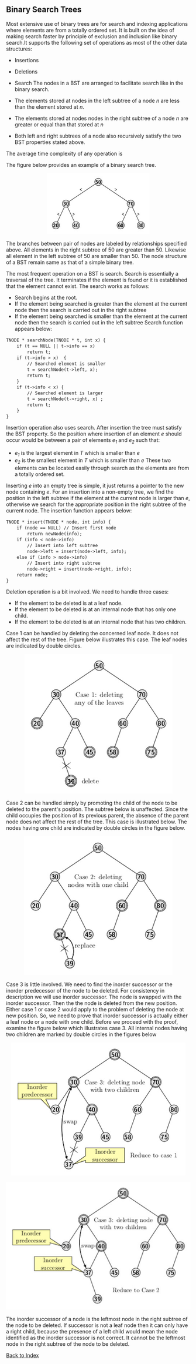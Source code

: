 ## Binary Search Trees

Most extensive use of binary trees are for search and indexing applications where elements are from a totally ordered set. It is built on the idea of 
making search faster by principle of exclusion and inclusion like binary search.It supports the following set of operations as most of the other data
structures:
- Insertions
- Deletions
- Search
The nodes in a BST are arranged to facilitate search like in the binary search.

- The elements stored at nodes in the left subtree of a node <i>n</i> are less than the element stored at <i>n</i>.
- The elements stored at nodes nodes in the right subtree of a node <i>n</i> are greater or equal than that stored at <i>n</i>
- Both left and right subtrees of a node also recursively satisfy the two BST properties stated above.

The average time complexity of any operation is 

The figure below provides an example of a binary search tree.
<p align="center">
<img src="../images/bst_tree.jpg">
</p>
The branches between pair of nodes are labeled by relationships specified above. All elements in the right subtree of 50 are greater than 50. 
Likewise all element in the left subtree of 50 are smaller than 50. 
The node structure of a BST remain same as that of a simple binary tree.

The most frequent operation on a BST is search. Search is essentially a traversal of the tree. It terminates if the element is found or it is 
established that the element cannot exist. The search works as follows:
- Search begins at the root.
- If the element being searched is greater than the element at the current node then the search is carried out in the right subtree 
- If the element being searched is smaller than the element at the current node then the search is carried out in the left subtree 
Search function appears below:
```
TNODE * searchNode(TNODE * t, int x) { 
    if (t == NULL || t->info == x) 
        return t;
    if (t->info > x)  {
        // Searched element is smaller 
        t = searchNode(t->left, x);
        return t;
    }
    if (t->info < x) { 
        // Searched element is larger
        t = searchNode(t->right, x) ;
        return t;
    }
}
```

Insertion operation also uses search. After insertion the tree must satisfy the BST property. So the position where insertion of an element <i>e</i> should
occur would be between a pair of elements <i>e<sub>1</sub></i> and <i>e<sub>2</sub></i> such that:  
- <i>e<sub>1</sub></i>  is the largest element in <i>T</i> which is smaller than <i>e</i>
- <i>e<sub>2</sub></i>  is the smallest element in <i>T</i> which is smaller than <i>e</i>
These two elements can be located easily through search as the elements are from a totally ordered set.

Inserting <i>e</i> into an empty tree is simple, it just returns a pointer to the new node containing <i>e</i>. For an insertion into a non-empty tree, 
we find the position in the left subtree if the element at the current node is larger than <i>e</i>, otherwise we search for the appropriate position in the
right subtree of the current node. The insertion function appears below:
```
TNODE * insert(TNODE * node, int info) {
    if (node == NULL) // Insert first node
        return newNode(info); 
    if (info < node->info)
        // Insert into left subtree
        node->left = insert(node->left, info); 
    else if (info > node->info)
        // Insert into right subtree
        node->right = insert(node->right, info);
    return node; 
}
```

Deletion operation is a bit involved. We need to handle three cases:

- If the element to be deleted is at a leaf node.
- If the element to be deleted is at an internal node that has only one child. 
- If the element to be deleted is at an internal node that has two children. 

Case 1 can be handled by deleting the concerned leaf node. It does not affect the rest of the tree. Figure below illustrates this case. The leaf nodes are indicated by double circles. 
<p align="center">
<img src="../images/bstCase1delete.jpg">
</p>

Case 2 can be handled simply by promoting the child of the node to be deleted to the parent's position. The subtree below is unaffected. 
Since the child occupies the position of its previous parent, the absence of the parent node does not affect the rest of the tree. This case is illustrated
below. The nodes having one child are indicated by double circles in the figure below.
<p align="center">
<img src="../images/bstCase2delete.jpg">
</p>

Case 3 is little involved. We need to find the inorder successor or the inorder predecessor of the node to be deleted. For consistency in description we will
use inorder successor. The node is swapped with the inorder successor. Then the 
the node is deleted from the new position. Either case 1 or case 2 would apply to the problem of deleting the node at new position. So, we need to prove that
inorder successor is actually either a leaf node or a node with one child.  Before we proceed with the proof, examine the figure below 
which illustrates case 3.  All internal nodes having two children are marked by double circles in the figures below
<p align="center">
<img src="../images/bstCase3deleteB.jpg">
</p>

<p align="center">
<img src="../images/bstCase3delete.jpg">
</p>

The inorder successor of a node is the leftmost node in the right subtree of the node to be deleted. If successor is not a leaf node then it can only have a 
right child, because the presence of a left child would mean the node identified as the inorder successor is not correct. It cannot be the leftmost node in the 
right subtree of the node to be deleted. 

[Back to Index](../index.md)
